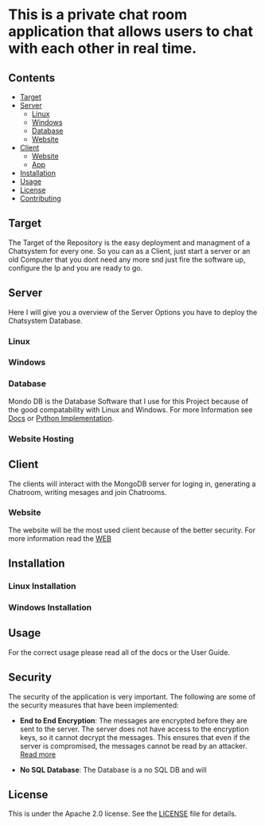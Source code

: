 # This is a private chat room application that allows users to chat with each other in real time.

## Contents

- [Target](#target)
- [Server](#server)
  - [Linux](#linux)
  - [Windows](#windows)
  - [Database](#database)
  - [Website](#website-hosting)
- [Client](#client)
  - [Website](#website)
  - [App](#app)
- [Installation](#installation)
- [Usage](#usage)
- [License](#license)
- [Contributing](#contributing)

## Target

The Target of the Repository is the easy deployment and managment of a Chatsystem for every one. So you can as a Client, just start a server or an old Computer that you dont need any more snd just fire the software up, configure the Ip and you are ready to go.

## Server

Here I will give you a overview of the Server Options you have to deploy the Chatsystem Database.

### Linux

### Windows

### Database

Mondo DB is the Database Software that I use for this Project because of the good compatability with Linux and Windows.
For more Information see [Docs](docs/Mongodb.md) or [Python Implementation](docs/database_docs.md).

### Website Hosting

## Client

The clients will interact with the MongoDB server for loging in, generating a Chatroom, writing mesages and join Chatrooms.

### Website

The website will be the most used client because of the better security. For more information read the [WEB](docs/web.md)

## Installation

### Linux Installation

### Windows Installation

## Usage

For the correct usage please read all of the docs or the User Guide.

## Security

The security of the application is very important. The following are some of the security measures that have been implemented:

- **End to End Encryption**: The messages are encrypted before they are sent to the server. The server does not have access to the encryption keys, so it cannot decrypt the messages. This ensures that even if the server is compromised, the messages cannot be read by an attacker. [Read more](docs/CRYPT.md)

- **No SQL Database**: The Database is a no SQL DB and will 

## License

This is under the Apache 2.0 license. See the [LICENSE](LICENSE) file for details.
